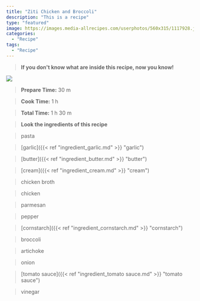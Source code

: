```yaml
---
title: "Ziti Chicken and Broccoli"
description: "This is a recipe"
type: "featured"
image: https://images.media-allrecipes.com/userphotos/560x315/1117928.jpg
categories: 
  - "Recipe"
tags: 
  - "Recipe"
---
```



>**If you don't know what are inside this recipe, now you know!**

![](../images/Recipes-Banner.jpg)
> **Prepare Time:** 30 m


> **Cook Time:** 1 h


> **Total Time:** 1 h 30 m

> **Look the ingredients of this recipe**

> pasta

> [garlic]({{< ref "ingredient_garlic.md" >}} "garlic")

> [butter]({{< ref "ingredient_butter.md" >}} "butter")

> [cream]({{< ref "ingredient_cream.md" >}} "cream")

> chicken broth

> chicken

> parmesan

> pepper

> [cornstarch]({{< ref "ingredient_cornstarch.md" >}} "cornstarch")

> broccoli

> artichoke

> onion

> [tomato sauce]({{< ref "ingredient_tomato sauce.md" >}} "tomato sauce")

> vinegar


